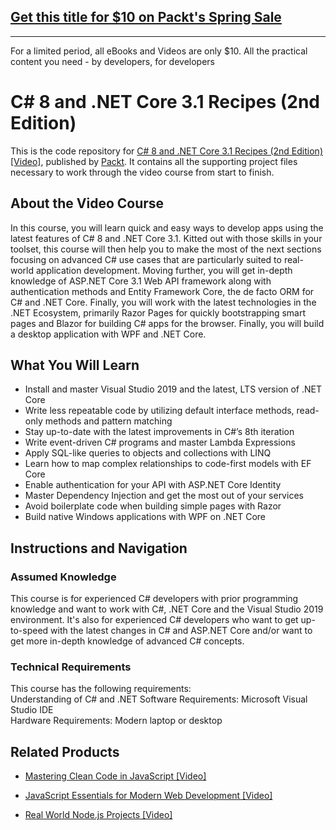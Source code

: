 ## [Get this title for $10 on Packt's Spring Sale](https://www.packt.com/V15820?utm_source=github&utm_medium=packt-github-repo&utm_campaign=spring_10_dollar_2022)
-----
For a limited period, all eBooks and Videos are only $10. All the practical content you need \- by developers, for developers

# C# 8 and .NET Core 3.1 Recipes (2nd Edition)
This is the code repository for [C# 8 and .NET Core 3.1 Recipes (2nd Edition) [Video]](Website), published by [Packt](https://www.packtpub.com/?utm_source=github). It contains all the supporting project files necessary to work through the video course from start to finish.



## About the Video Course
In this course, you will learn quick and easy ways to develop apps using the latest features of C# 8 and .NET Core 3.1. Kitted out with those skills in your toolset, this course will then help you to make the most of the next sections focusing on advanced C# use cases that are particularly suited to real-world application development.
Moving further, you will get in-depth knowledge of ASP.NET Core 3.1 Web API framework along with authentication methods and Entity Framework Core, the de facto ORM for C# and .NET Core. Finally, you will work with the latest technologies in the .NET Ecosystem, primarily Razor Pages for quickly bootstrapping smart pages and Blazor for building C# apps for the browser. Finally, you will build a desktop application with WPF and .NET Core.

<H2>What You Will Learn</H2>
<DIV class=book-info-will-learn-text>
<UL>
<LI>Install and master Visual Studio 2019 and the latest, LTS version of .NET Core
<LI>Write less repeatable code by utilizing default interface methods, read-only methods and pattern matching
<LI>Stay up-to-date with the latest improvements in C#’s 8th iteration
<LI>Write event-driven C# programs and master Lambda Expressions
<LI>Apply SQL-like queries to objects and collections with LINQ
<LI>Learn how to map complex relationships to code-first models with EF Core
<LI>Enable authentication for your API with ASP.NET Core Identity
<LI>Master Dependency Injection and get the most out of your services
<LI>Avoid boilerplate code when building simple pages with Razor
<LI>Build native Windows applications with WPF on .NET Core
</LI></UL></DIV>



## Instructions and Navigation
### Assumed Knowledge
This course is for experienced C# developers with prior programming knowledge and want to work with C#, .NET Core and the Visual Studio 2019 environment. It's also for experienced C# developers who want to get up-to-speed with the latest changes in C# and ASP.NET Core and/or want to get more in-depth knowledge of advanced C# concepts.


### Technical Requirements
This course has the following requirements:<br/>
Understanding of C# and .NET
Software Requirements: Microsoft Visual Studio IDE <br/>
Hardware Requirements: Modern laptop or desktop <br/> 








## Related Products
* [Mastering Clean Code in JavaScript [Video]](https://www.packtpub.com/application-development/mastering-clean-code-javascript-video)


* [JavaScript Essentials for Modern Web Development [Video]](https://www.packtpub.com/web-development/javascript-essentials-for-modern-web-development-video)


* [Real World Node.js Projects [Video]](https://www.packtpub.com/web-development/real-world-nodejs-projects-video)
